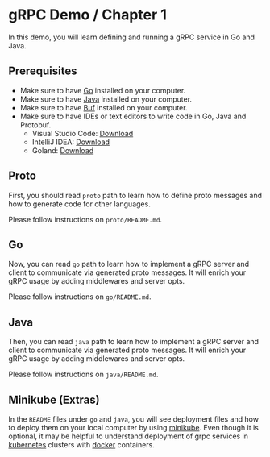# gRPC Demo / Chapter 1

In this demo, you will learn defining and running a gRPC service in Go and Java.

## Prerequisites

- Make sure to have [Go](https://go.dev/doc/install) installed on your computer.
- Make sure to have [Java](https://www.java.com/en/download/help/download_options.html) installed on your computer.
- Make sure to have [Buf](https://buf.build/docs/installation) installed on your computer.
- Make sure to have IDEs or text editors to write code in Go, Java and Protobuf.
    - Visual Studio Code: [Download](https://code.visualstudio.com/download)
    - IntelliJ IDEA: [Download](https://www.jetbrains.com/idea/download)
    - Goland: [Download](https://www.jetbrains.com/go/download)

## Proto

First, you should read `proto` path to learn how to define proto messages and how to generate code for other languages.

Please follow instructions on `proto/README.md`.

## Go

Now, you can read `go` path to learn how to implement a gRPC server and client to communicate via generated proto messages. It will enrich your gRPC usage by adding middlewares and server opts.

Please follow instructions on `go/README.md`.

## Java

Then, you can read `java` path to learn how to implement a gRPC server and client to communicate via generated proto messages. It will enrich your gRPC usage by adding middlewares and server opts.

Please follow instructions on `java/README.md`.

## Minikube (Extras)
 
In the `README` files under `go` and `java`, you will see deployment files and how to deploy them on your local computer by using [minikube](https://minikube.sigs.k8s.io/docs/). Even though it is optional, it may be helpful to understand deployment of grpc services in [kubernetes](https://kubernetes.io/) clusters with [docker](https://docs.docker.com/) containers.